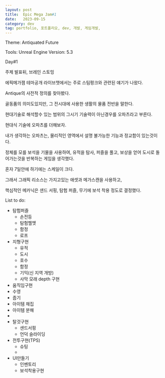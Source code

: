 ```yaml
---
layout: post
title:  Epic Mega Jam#1
date:   2023-09-15
category: dev
tag: portfolio, 포트폴리오, dev, 개발, 게임개발,
---
```



Theme: Antiquated Future

Tools: Unreal Engine
Version: 5.3 

Day#1

주제 발표뒤, 브레인 스토밍

에픽메가잼 테마공개 라이브챗에서는 주로 스팀펑크와 관련된 얘기가 나왔다.

Antique의 사전적 정의를 찾아봤다.

골동품의 의미도있지만, 그 전시대에 사용한 생활의 물품 전반을 말한다.

현대기술로 해석할수 있는 범위의 그시기 기술력이 아닌경우를 오파츠라고 부른다.


현대식 기술에 오파츠를 더해보자.

내가 생각하는 오파츠는, 물리적인 영역에서 설명 불가능한 기능과 정교함이 있는것이다.

정체를 모를 보석을 기물을 사용하여, 유적을 탐사, 퍼즐을 풀고, 보상을 얻어 도시로 돌어가는것을 반복하는 게임을 생각했다.

혼자 7일안에 하기에는 스케일이 크다.

그래서 그래픽 리소스는 가지고있는 애셋과 메가스캔을 사용하고,


핵심적인 메카닉은 샌드 서핑, 탐험 퍼즐, 무기에 보석 착용 정도로 결정했다.

List to do:
- 탐험퍼즐
  - 손전등
  - 탐험헬멧
  - 함정
  - 로프
- 지형구현
  - 유적
  - 도시
  - 호수
  - 함정
  - 기믹(신 지역 개방)
  - 사막 모래 depth 구현
- 움직임구현
 - 수영
 - 줍기
 - 아이템 채집
 - 아이템 분해
 - 
- 탈것구현
  - 샌드서핑
  - 언덕 슬라이딩
- 전투구현(TPS)
  - 슈팅
  - 
- UI만들기
  - 인벤토리
  - 보석착용구현
